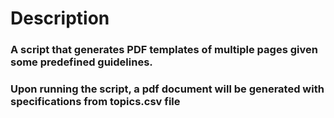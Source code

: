 # Description

### A script that generates PDF templates of multiple pages given some predefined guidelines.
### Upon running the script, a pdf document will be generated with specifications from topics.csv file